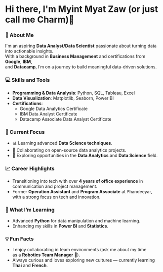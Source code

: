 # Hi there, I'm Myint Myat Zaw (or just call me Charm)👋

### 🌟 About Me

I'm an aspiring **Data Analyst/Data Scientist** passionate about turning data into actionable insights.  
With a background in **Business Management** and certifications from **Google**, **IBM**,  
and **Datacamp**, I’m on a journey to build meaningful data-driven solutions.

### 💻 Skills and Tools

- **Programming & Data Analysis**: Python, SQL, Tableau, Excel
- **Data Visualization**: Matplotlib, Seaborn, Power BI
- **Certifications**:  
  - Google Data Analytics Certificate  
  - IBM Data Analyst Certificate  
  - Datacamp Associate Data Analyst Certificate  

### 🎯 Current Focus

- 📊 Learning advanced **Data Science techniques**.  
- 🤝 Collaborating on open-source data analytics projects.  
- 🚀 Exploring opportunities in the **Data Analytics** and **Data Science** field.

### 📈 Career Highlights

- Transitioning into tech with over **4 years of office experience** in  
  communication and project management.
- Former **Operation Assistant** and **Program Associate** at Phandeeyar,  
  with a strong focus on tech and innovation.

### 🌱 What I’m Learning

- Advanced **Python** for data manipulation and machine learning.  
- Enhancing my skills in **Power BI** and **Statistics**.

### 💡 Fun Facts

- I enjoy collaborating in team environments (ask me about my time  
  as a **Robotics Team Manager** 🤖).  
- Always curious and loves exploring new cultures — currently learning **Thai** and **French**.
